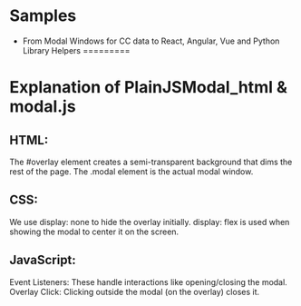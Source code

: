# Samples

* From Modal Windows for CC data to React, Angular, Vue and Python Library Helpers
=========

# Explanation of PlainJSModal_html & modal.js
## HTML:

The #overlay element creates a semi-transparent background that dims the rest of the page.
The .modal element is the actual modal window.
## CSS:

We use display: none to hide the overlay initially.
display: flex is used when showing the modal to center it on the screen.
## JavaScript:

Event Listeners: These handle interactions like opening/closing the modal.
Overlay Click: Clicking outside the modal (on the overlay) closes it.
